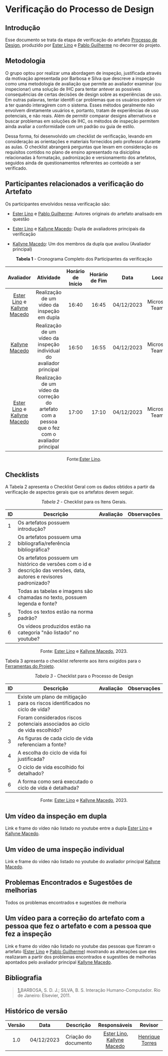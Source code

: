 # **Verificação do Processo de Design**

## Introdução

Esse documento se trata da etapa de verificação do artefato [Processo de Design](https://interacao-humano-computador.github.io/2023.2-OnlineJudge/primeira-entrega/processo-design/), produzido por [Ester Lino](https://github.com/esteerlino) e [Pablo Guilherme](https://github.com/PabloGJBS)  no decorrer do projeto.

## Metodologia

O grupo optou por realizar uma abordagem de inspeção, justificada através da motivação apresentada por Barbosa e Silva que descreve a inspeção como uma metodologia de avaliação que permite ao avaliador examinar (ou inspecionar) uma solução de IHC para tentar antever as possíveis consequências de certas decisões de design sobre as experiências de uso. Em outras palavras, tentar identifi car problemas que os usuários podem vir a ter quando interagirem com o sistema. Esses métodos geralmente não envolvem diretamente usuários e, portanto, tratam de experiências de uso potenciais, e não reais. Além de permitir comparar designs alternativos e buscar problemas em soluções de IHC, os métodos de inspeção permitem ainda avaliar a conformidade com um padrão ou guia de estilo.

Dessa forma, foi desenvolvido um checklist de verificação, levando em consideração as orientações e materiais fornecidos pelo professor durante as aulas. O checklist abrangerá perguntas que levam em consideração os requisitos contidos no plano de ensino apresentado na disiciplina relacionadas à formatação, padronização e versionamento dos artefatos, seguidos ainda de questionamentos referentes ao conteúdo a ser verificado.

## Participantes relacionados a verificação do Artefato

Os participantes envolvidos nessa verificação são:

- [Ester Lino](https://github.com/esteerlino) e [Pablo Guilherme](https://github.com/PabloGJBS): Autores originais do artefato analisado em questão

- [Ester Lino](https://github.com/esteerlino) e  [Kallyne Macedo](https://github.com/kalipassos): Dupla de avaliadores principais da verificação

- [Kallyne Macedo](https://github.com/kalipassos): Um dos membros da dupla que avaliou (Avaliador principal)

<center>

**Tabela 1** - Cronograma Completo dos Participantes da verificação

|                                             Avaliador                                              |                                            Atividade                                            | Horário de Início | Horário de Fim |    Data    |      Local      |
| :------------------------------------------------------------------------------------------------: | :---------------------------------------------------------------------------------------------: | :---------------: | :------------: | :--------: | :-------------: |
| [Ester Lino](https://github.com/esteerlino) e  [Kallyne Macedo](https://github.com/kalipassos) |                           Realização de um vídeo da inspeção em dupla                           |       16:40      |     16:45      | 04/12/2023 | Microsoft Teams |
|                          [Kallyne Macedo](https://github.com/kalipassos)                          |              Realização de um vídeo da inspeção individual do avaliador principal               |       16:50       |     16:55     | 04/12/2023 | Microsoft Teams |
| [Ester Lino](https://github.com/esteerlino) e  [Kallyne Macedo](https://github.com/kalipassos)  | Realização de um vídeo da correção do artefato com a pessoa que o fez com o avaliador principal |       17:00       |    17:10      | 04/12/2023 | Microsoft Teams |

Fonte:[Ester Lino](https://github.com/esteerlino).

</center>

## Checklists

A Tabela 2 apresenta o Checklist Geral com os dados obtidos a partir da verificação de aspectos gerais que os artefatos devem seguir.

<center>

_Tabela 2_ - Checklist para os Itens Gerais.

|  ID  |  Descrição  |  Avaliação  |  Observações  |
|  --- | ----------- | ----------- | ------------- |
| 1   | Os artefatos possuem introdução? |   |   |
| 2   | Os artefatos possuem uma bibliografia/referência bibliográfica? |  |   |
| 3   | Os artefatos possuem um histórico de versões com o id e descrição das versões, data, autores e revisores padronizado? |  |   |
| 4   | Todas as tabelas e imagens são chamadas no texto, possuem legenda e fonte? |  |    |
| 5   | Todos os textos estão na norma padrão? |  |   |
| 6   | Os vídeos produzidos estão na categoria "não listado" no youtube?  |   |  |

Fonte: [Ester Lino](https://github.com/esteerlino) e [Kallyne Macedo](https://github.com/kalipassos), 2023.

</center>

Tabela 3 apresenta o checklist referente aos itens exigidos para o [Ferramentas do Projeto](https://interacao-humano-computador.github.io/2023.2-OnlineJudge/primeira-entrega/ferramentas/).

<center>

_Tabela 3_ - Checklist para o Processo de Design

| ID  | Descrição                                                                                                          | Avaliação | Observações |
| --- | ------------------------------------------------------------------------------------------------------------------ | --------- | ----------- |
| 1   | Existe um plano de mitigação para os riscos identificados no ciclo de vida?                                        |           |             |
| 2   | Foram considerados riscos potenciais associados ao ciclo de vida escolhido?                                        |           |             |
| 3   | As figuras de cada ciclo de vida referenciam a fonte?                                                              |           |             |
| 4   | A escolha do ciclo de vida foi justificada?                                                                        |           |             |
| 5   | O ciclo de vida escolhido foi detalhado?                                                                           |           |             |
| 6  | A forma como será executado o ciclo de vida é detalhada?                                                            |           |             |

Fonte: [Ester Lino](https://github.com/esteerlino) e [Kallyne Macedo](https://github.com/kalipassos), 2023.

</center>

## Um vídeo da inspeção em dupla

Link e frame do vídeo não listado no youtube entre a dupla [Ester Lino](https://github.com/esteerlino) e [Kallyne Macedo](https://github.com/kalipassos).

## Um vídeo de uma inspeção individual

Link e frame do vídeo não listado no youtube do avaliador principal [Kallyne Macedo](https://github.com/kalipassos).

## Problemas Encontrados e Sugestões de melhorias

Todos os problemas encontrados e sugestões de melhoria

## Um vídeo para a correção do artefato com a pessoa que fez o artefato e com a pessoa que fez a inspeção

Link e frame do vídeo não listado no youtube das pessoas que fizeram o artefato ([Ester Lino](https://github.com/esteerlino) e [Pablo Guilherme](https://github.com/PabloGJBS)) mostrando as alterações que eles realizaram a partir dos problemas encontrados e sugestões de melhorias apontados pelo avaliador principal [Kallyne Macedo](https://github.com/kalipassos).

## Bibliografia

> <a id="REF1" href="#anchor_1">1.</a>BARBOSA, S. D. J.; SILVA, B. S. Interação Humano-Computador. Rio de Janeiro: Elsevier, 2011.<br>

## Histórico de versão

| Versão |    Data    |                 Descrição                  |                   Responsáveis                    |                   Revisor                   |
| :----: | :--------: | :----------------------------------------: | :-----------------------------------------------: | :-----------------------------------------: |
|  1.0   | 04/12/2023 | Criação do documento |  [Ester Lino](https://github.com/esteerlino), [Kallyne Macedo](https://github.com/kalipassos) | [Henrique Torres](https://github.com/henriqtorresl) |